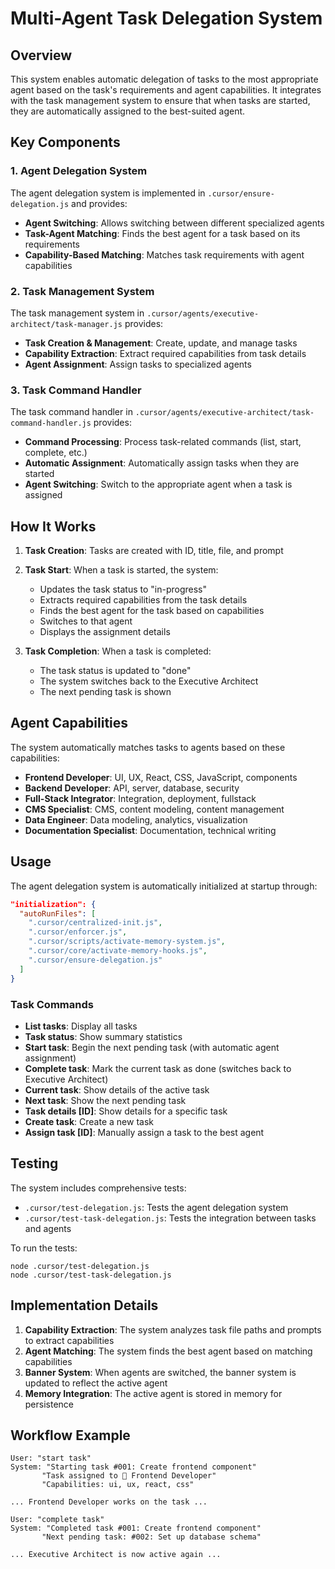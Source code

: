 # Multi-Agent Task Delegation System

## Overview

This system enables automatic delegation of tasks to the most appropriate agent based on the task's requirements and agent capabilities. It integrates with the task management system to ensure that when tasks are started, they are automatically assigned to the best-suited agent.

## Key Components

### 1. Agent Delegation System

The agent delegation system is implemented in `.cursor/ensure-delegation.js` and provides:

- **Agent Switching**: Allows switching between different specialized agents
- **Task-Agent Matching**: Finds the best agent for a task based on its requirements
- **Capability-Based Matching**: Matches task requirements with agent capabilities

### 2. Task Management System

The task management system in `.cursor/agents/executive-architect/task-manager.js` provides:

- **Task Creation & Management**: Create, update, and manage tasks
- **Capability Extraction**: Extract required capabilities from task details
- **Agent Assignment**: Assign tasks to specialized agents

### 3. Task Command Handler

The task command handler in `.cursor/agents/executive-architect/task-command-handler.js` provides:

- **Command Processing**: Process task-related commands (list, start, complete, etc.)
- **Automatic Assignment**: Automatically assign tasks when they are started
- **Agent Switching**: Switch to the appropriate agent when a task is assigned

## How It Works

1. **Task Creation**: Tasks are created with ID, title, file, and prompt
2. **Task Start**: When a task is started, the system:

   - Updates the task status to "in-progress"
   - Extracts required capabilities from the task details
   - Finds the best agent for the task based on capabilities
   - Switches to that agent
   - Displays the assignment details

3. **Task Completion**: When a task is completed:
   - The task status is updated to "done"
   - The system switches back to the Executive Architect
   - The next pending task is shown

## Agent Capabilities

The system automatically matches tasks to agents based on these capabilities:

- **Frontend Developer**: UI, UX, React, CSS, JavaScript, components
- **Backend Developer**: API, server, database, security
- **Full-Stack Integrator**: Integration, deployment, fullstack
- **CMS Specialist**: CMS, content modeling, content management
- **Data Engineer**: Data modeling, analytics, visualization
- **Documentation Specialist**: Documentation, technical writing

## Usage

The agent delegation system is automatically initialized at startup through:

```json
"initialization": {
  "autoRunFiles": [
    ".cursor/centralized-init.js",
    ".cursor/enforcer.js",
    ".cursor/scripts/activate-memory-system.js",
    ".cursor/core/activate-memory-hooks.js",
    ".cursor/ensure-delegation.js"
  ]
}
```

### Task Commands

- **List tasks**: Display all tasks
- **Task status**: Show summary statistics
- **Start task**: Begin the next pending task (with automatic agent assignment)
- **Complete task**: Mark the current task as done (switches back to Executive Architect)
- **Current task**: Show details of the active task
- **Next task**: Show the next pending task
- **Task details [ID]**: Show details for a specific task
- **Create task**: Create a new task
- **Assign task [ID]**: Manually assign a task to the best agent

## Testing

The system includes comprehensive tests:

- `.cursor/test-delegation.js`: Tests the agent delegation system
- `.cursor/test-task-delegation.js`: Tests the integration between tasks and agents

To run the tests:

```
node .cursor/test-delegation.js
node .cursor/test-task-delegation.js
```

## Implementation Details

1. **Capability Extraction**: The system analyzes task file paths and prompts to extract capabilities
2. **Agent Matching**: The system finds the best agent based on matching capabilities
3. **Banner System**: When agents are switched, the banner system is updated to reflect the active agent
4. **Memory Integration**: The active agent is stored in memory for persistence

## Workflow Example

```
User: "start task"
System: "Starting task #001: Create frontend component"
       "Task assigned to 🎨 Frontend Developer"
       "Capabilities: ui, ux, react, css"

... Frontend Developer works on the task ...

User: "complete task"
System: "Completed task #001: Create frontend component"
       "Next pending task: #002: Set up database schema"

... Executive Architect is now active again ...
```
